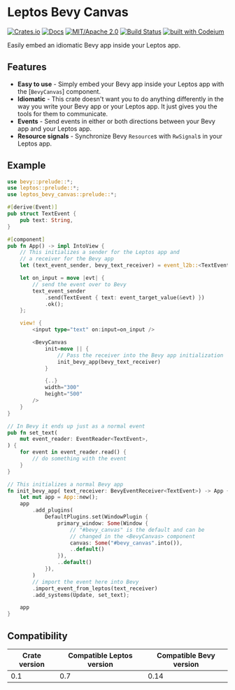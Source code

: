 # Leptos Bevy Canvas

[![Crates.io](https://img.shields.io/crates/v/leptos-bevy-canvas.svg)](https://crates.io/crates/leptos-bevy-canvas)
[![Docs](https://docs.rs/leptos-bevy-canvas/badge.svg)](https://docs.rs/leptos-bevy-canvas/)
[![MIT/Apache 2.0](https://img.shields.io/badge/license-MIT%2FApache-blue.svg)](https://github.com/synphonyte/leptos-bevy-canvas#license)
[![Build Status](https://github.com/synphonyte/leptos-bevy-canvas/actions/workflows/ci.yml/badge.svg)](https://github.com/synphonyte/leptos-bevy-canvas/actions/workflows/ci.yml)
[![built with Codeium](https://codeium.com/badges/main)](https://codeium.com)

<!-- cargo-rdme start -->

Easily embed an idiomatic Bevy app inside your Leptos app.

## Features

- **Easy to use** - Simply embed your Bevy app inside your Leptos app with the [`BevyCanvas`] component.
- **Idiomatic** - This crate doesn't want you to do anything differently in the way you write
  your Bevy app or your Leptos app. It just gives you the tools for them to communicate.
- **Events** - Send events in either or both directions between your Bevy app and your Leptos app.
- **Resource signals** - Synchronize Bevy `Resource`s with `RwSignal`s in your Leptos app.

## Example

```rust
use bevy::prelude::*;
use leptos::prelude::*;
use leptos_bevy_canvas::prelude::*;

#[derive(Event)]
pub struct TextEvent {
    pub text: String,
}

#[component]
pub fn App() -> impl IntoView {
    // This initializes a sender for the Leptos app and
    // a receiver for the Bevy app
    let (text_event_sender, bevy_text_receiver) = event_l2b::<TextEvent>();

    let on_input = move |evt| {
        // send the event over to Bevy
        text_event_sender
            .send(TextEvent { text: event_target_value(&evt) })
            .ok();
    };

    view! {
        <input type="text" on:input=on_input />

        <BevyCanvas
            init=move || {
                // Pass the receiver into the Bevy app initialization
                init_bevy_app(bevy_text_receiver)
            }

            {..}
            width="300"
            height="500"
        />
    }
}

// In Bevy it ends up just as a normal event
pub fn set_text(
    mut event_reader: EventReader<TextEvent>,
) {
    for event in event_reader.read() {
        // do something with the event
    }
}

// This initializes a normal Bevy app
fn init_bevy_app( text_receiver: BevyEventReceiver<TextEvent>) -> App {
    let mut app = App::new();
    app
        .add_plugins(
            DefaultPlugins.set(WindowPlugin {
                primary_window: Some(Window {
                    // "#bevy_canvas" is the default and can be
                    // changed in the <BevyCanvas> component
                    canvas: Some("#bevy_canvas".into()),
                    ..default()
                }),
                ..default()
            }),
        )
        // import the event here into Bevy
        .import_event_from_leptos(text_receiver)
        .add_systems(Update, set_text);

    app
}
```

<!-- cargo-rdme end -->

## Compatibility

| Crate version | Compatible Leptos version | Compatible Bevy version |
|---------------|---------------------------|-------------------------|
| 0.1           | 0.7                       | 0.14                    |
